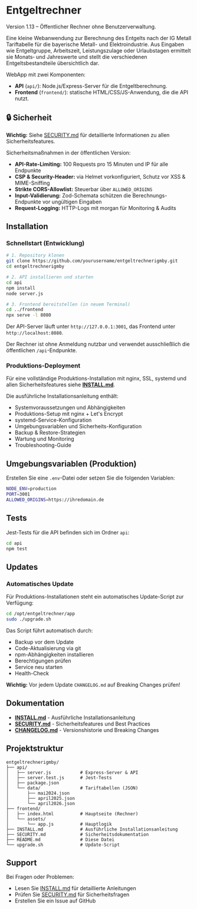 # Entgeltrechner

Version 1.13 – Öffentlicher Rechner ohne Benutzerverwaltung.

Eine kleine Webanwendung zur Berechnung des Entgelts nach der IG Metall Tariftabelle für die bayerische Metall- und Elektroindustrie. Aus Eingaben wie Entgeltgruppe, Arbeitszeit, Leistungszulage oder Urlaubstagen ermittelt sie Monats‑ und Jahreswerte und stellt die verschiedenen Entgeltsbestandteile übersichtlich dar.

WebApp mit zwei Komponenten:

- **API** (`api/`): Node.js/Express-Server für die Entgeltberechnung.
- **Frontend** (`frontend/`): statische HTML/CSS/JS-Anwendung, die die API nutzt.

## 🔒 Sicherheit

**Wichtig:** Siehe [SECURITY.md](./SECURITY.md) für detaillierte Informationen zu allen Sicherheitsfeatures.

Sicherheitsmaßnahmen in der öffentlichen Version:
- **API-Rate-Limiting:** 100 Requests pro 15 Minuten und IP für alle Endpunkte
- **CSP & Security-Header:** via Helmet vorkonfiguriert, Schutz vor XSS & MIME-Sniffing
- **Strikte CORS-Allowlist:** Steuerbar über `ALLOWED_ORIGINS`
- **Input-Validierung:** Zod-Schemata schützen die Berechnungs-Endpunkte vor ungültigen Eingaben
- **Request-Logging:** HTTP-Logs mit morgan für Monitoring & Audits

## Installation

### Schnellstart (Entwicklung)

```bash
# 1. Repository klonen
git clone https://github.com/yourusername/entgeltrechnerigmby.git
cd entgeltrechnerigmby

# 2. API installieren und starten
cd api
npm install
node server.js

# 3. Frontend bereitstellen (in neuem Terminal)
cd ../frontend
npx serve -l 8080
```

Der API-Server läuft unter `http://127.0.0.1:3001`, das Frontend unter `http://localhost:8080`.

Der Rechner ist ohne Anmeldung nutzbar und verwendet ausschließlich die öffentlichen `/api`-Endpunkte.

### Produktions-Deployment

Für eine vollständige Produktions-Installation mit nginx, SSL, systemd und allen Sicherheitsfeatures siehe **[INSTALL.md](./INSTALL.md)**.

Die ausführliche Installationsanleitung enthält:
- Systemvoraussetzungen und Abhängigkeiten
- Produktions-Setup mit nginx + Let's Encrypt
- systemd-Service-Konfiguration
- Umgebungsvariablen und Sicherheits-Konfiguration
- Backup & Restore-Strategien
- Wartung und Monitoring
- Troubleshooting-Guide

## Umgebungsvariablen (Produktion)

Erstellen Sie eine `.env`-Datei oder setzen Sie die folgenden Variablen:

```bash
NODE_ENV=production
PORT=3001
ALLOWED_ORIGINS=https://ihredomain.de
```

## Tests

Jest-Tests für die API befinden sich im Ordner `api`:

```bash
cd api
npm test
```

## Updates

### Automatisches Update

Für Produktions-Installationen steht ein automatisches Update-Script zur Verfügung:

```bash
cd /opt/entgeltrechner/app
sudo ./upgrade.sh
```

Das Script führt automatisch durch:
- Backup vor dem Update
- Code-Aktualisierung via git
- npm-Abhängigkeiten installieren
- Berechtigungen prüfen
- Service neu starten
- Health-Check

**Wichtig:** Vor jedem Update `CHANGELOG.md` auf Breaking Changes prüfen!

## Dokumentation

- **[INSTALL.md](./INSTALL.md)** - Ausführliche Installationsanleitung
- **[SECURITY.md](./SECURITY.md)** - Sicherheitsfeatures und Best Practices
- **[CHANGELOG.md](./CHANGELOG.md)** - Versionshistorie und Breaking Changes

## Projektstruktur

```
entgeltrechnerigmby/
├── api/
│   ├── server.js           # Express-Server & API
│   ├── server.test.js      # Jest-Tests
│   ├── package.json
│   └── data/               # Tariftabellen (JSON)
│       ├── mai2024.json
│       ├── april2025.json
│       └── april2026.json
├── frontend/
│   ├── index.html          # Hauptseite (Rechner)
│   └── assets/
│       └── app.js          # Hauptlogik
├── INSTALL.md              # Ausführliche Installationsanleitung
├── SECURITY.md             # Sicherheitsdokumentation
├── README.md               # Diese Datei
└── upgrade.sh              # Update-Script
```

## Support

Bei Fragen oder Problemen:
- Lesen Sie [INSTALL.md](./INSTALL.md) für detaillierte Anleitungen
- Prüfen Sie [SECURITY.md](./SECURITY.md) für Sicherheitsfragen
- Erstellen Sie ein Issue auf GitHub
